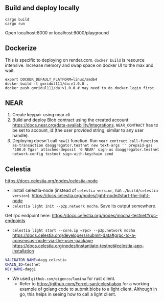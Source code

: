 ## Build and deploy locally
```
cargo build
cargo run
```
Open localhost:8000 or localhost:8000/playground


## Dockerize
This is specific to deploying on render.com. `docker build` is resource intensive. Increase memory and swap space on docker UI to the max and wait.
```
export DOCKER_DEFAULT_PLATFORM=linux/amd64
docker build -t gmridul111/da:v1.0.0 .
docker push gmridul111/da:v1.0.0 # may need to do docker login first
```

## NEAR
1. Create keypair using near cli
2. Build and deploy Blob contract using the created account: https://docs.near.org/data-availability/integrations.
   `NEAR_CONTRACT` has to be set to account_id (the user provided string, similar to any user handle).
3. Deploying doesn't call `new()` function. Run `near contract call-function as-transaction daaggregator.testnet new text-args '' prepaid-gas '100.0 Tgas' attached-deposit '0 NEAR' sign-as daaggregator.testnet network-config testnet sign-with-keychain send`

## Celestia
https://docs.celestia.org/nodes/celestia-node
- Install celestia-node (instead of `celestia version`, run `./build/celestia version`).
https://docs.celestia.org/nodes/light-node#start-the-light-node
- `celestia light init --p2p.network mocha`. Save its output somewhere.

Get rpc endpoint here: https://docs.celestia.org/nodes/mocha-testnet#rpc-endpoints
- `celestia light start --core.ip <rpc> --p2p.network mocha`
https://docs.celestia.org/developers/submit-data#grpc-to-a-consensus-node-via-the-user-package
https://docs.celestia.org/nodes/instantiate-testnet#celestia-app-installation

```sh
VALIDATOR_NAME=dagg_celestia
CHAIN_ID=testnet
KEY_NAME=dagg1
```

- We used `github.com/eigenco/lumina` for rust client.
  - Refer to https://github.com/Ferret-san/celestiabox for a working example of golang code to submit blobs to a light client. Although in go, this helps in seeing how to call a light client.
